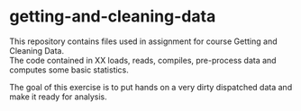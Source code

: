# getting-and-cleaning-data

This repository contains files used in assignment for course Getting and Cleaning Data.  
The code contained in XX loads, reads, compiles, pre-process data and computes some basic statistics.  

The goal of this exercise is to put hands on a very dirty dispatched data and make it ready for analysis.  
